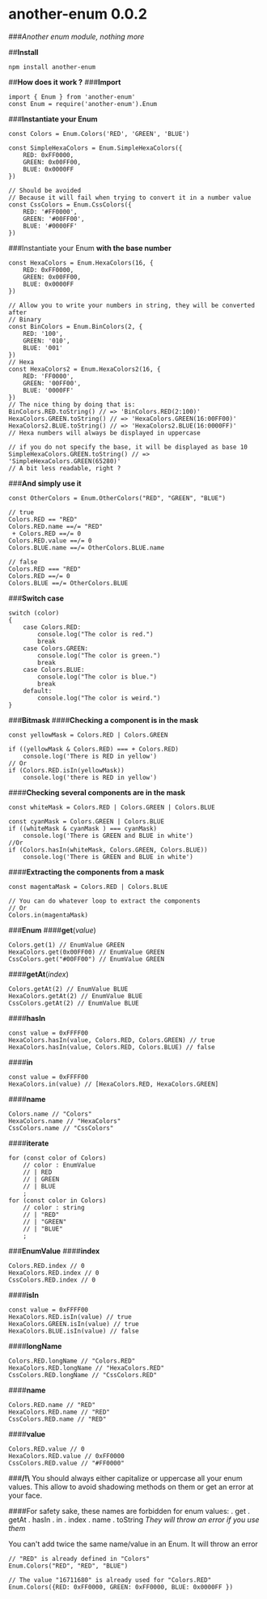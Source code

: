 **another-enum** 0.0.2
=================
###_Another enum module, nothing more_

##**Install**
```
npm install another-enum
```

##**How does it work ?**
###**Import**
```
import { Enum } from 'another-enum'
const Enum = require('another-enum').Enum
```

###**Instantiate your Enum**
```
const Colors = Enum.Colors('RED', 'GREEN', 'BLUE')

const SimpleHexaColors = Enum.SimpleHexaColors({
    RED: 0xFF0000,
    GREEN: 0x00FF00,
    BLUE: 0x0000FF
})

// Should be avoided
// Because it will fail when trying to convert it in a number value
const CssColors = Enum.CssColors({
    RED: '#FF0000',
    GREEN: '#00FF00',
    BLUE: '#0000FF'
})
```

###Instantiate your Enum **with the base number**
```
const HexaColors = Enum.HexaColors(16, {
    RED: 0xFF0000,
    GREEN: 0x00FF00,
    BLUE: 0x0000FF
})

// Allow you to write your numbers in string, they will be converted after
// Binary
const BinColors = Enum.BinColors(2, {
    RED: '100',
    GREEN: '010',
    BLUE: '001'
})
// Hexa
const HexaColors2 = Enum.HexaColors2(16, {
    RED: 'FF0000',
    GREEN: '00FF00',
    BLUE: '0000FF'
})
// The nice thing by doing that is:
BinColors.RED.toString() // => 'BinColors.RED(2:100)'
HexaColors.GREEN.toString() // => 'HexaColors.GREEN(16:00FF00)'
HexaColors2.BLUE.toString() // => 'HexaColors2.BLUE(16:0000FF)'
// Hexa numbers will always be displayed in uppercase

// if you do not specify the base, it will be displayed as base 10
SimpleHexaColors.GREEN.toString() // => 'SimpleHexaColors.GREEN(65280)'
// A bit less readable, right ?
```

###**And simply use it**
```
const OtherColors = Enum.OtherColors("RED", "GREEN", "BLUE")

// true
Colors.RED == "RED"
Colors.RED.name ==/= "RED"
 + Colors.RED ==/= 0
Colors.RED.value ==/= 0
Colors.BLUE.name ==/= OtherColors.BLUE.name

// false
Colors.RED === "RED"
Colors.RED ==/= 0
Colors.BLUE ==/= OtherColors.BLUE
```

###**Switch case**
```
switch (color)
{
    case Colors.RED:
        console.log("The color is red.")
        break
    case Colors.GREEN:
        console.log("The color is green.")
        break
    case Colors.BLUE:
        console.log("The color is blue.")
        break
    default:
        console.log("The color is weird.")
}
```

###**Bitmask**
####**Checking a component is in the mask**
```
const yellowMask = Colors.RED | Colors.GREEN

if ((yellowMask & Colors.RED) === + Colors.RED)
	console.log('There is RED in yellow')
// Or
if (Colors.RED.isIn(yellowMask))
	console.log('there is RED in yellow')
```

####**Checking several components are in the mask**
```
const whiteMask = Colors.RED | Colors.GREEN | Colors.BLUE

const cyanMask = Colors.GREEN | Colors.BLUE
if ((whiteMask & cyanMask ) === cyanMask)
	console.log('There is GREEN and BLUE in white')
//Or
if (Colors.hasIn(whiteMask, Colors.GREEN, Colors.BLUE))
	console.log('There is GREEN and BLUE in white')
```

####**Extracting the components from a mask**
```
const magentaMask = Colors.RED | Colors.BLUE

// You can do whatever loop to extract the components
// Or
Colors.in(magentaMask)
```

###**Enum**
####**get**(_value_)
```
Colors.get(1) // EnumValue GREEN
HexaColors.get(0x00FF00) // EnumValue GREEN
CssColors.get("#00FF00") // EnumValue GREEN
```

####**getAt**(_index_)
```
Colors.getAt(2) // EnumValue BLUE
HexaColors.getAt(2) // EnumValue BLUE
CssColors.getAt(2) // EnumValue BLUE
```

####**hasIn**
```
const value = 0xFFFF00
HexaColors.hasIn(value, Colors.RED, Colors.GREEN) // true
HexaColors.hasIn(value, Colors.RED, Colors.BLUE) // false
```

####**in**
```
const value = 0xFFFF00
HexaColors.in(value) // [HexaColors.RED, HexaColors.GREEN]
```

####**name**
```
Colors.name // "Colors"
HexaColors.name // "HexaColors"
CssColors.name // "CssColors"
```

####**iterate**
```
for (const color of Colors)
    // color : EnumValue
    // | RED
    // | GREEN
    // | BLUE
    ;
for (const color in Colors)
    // color : string
    // | "RED"
    // | "GREEN"
    // | "BLUE"
    ;
```

###**EnumValue**
####**index**
```
Colors.RED.index // 0
HexaColors.RED.index // 0
CssColors.RED.index // 0
```

####**isIn**
```
const value = 0xFFFF00
HexaColors.RED.isIn(value) // true
HexaColors.GREEN.isIn(value) // true
HexaColors.BLUE.isIn(value) // false
```

####**longName**
```
Colors.RED.longName // "Colors.RED"
HexaColors.RED.longName // "HexaColors.RED"
CssColors.RED.longName // "CssColors.RED"
```

####**name**
```
Colors.RED.name // "RED"
HexaColors.RED.name // "RED"
CssColors.RED.name // "RED"
```

####**value**
```
Colors.RED.value // 0
HexaColors.RED.value // 0xFF0000
CssColors.RED.value // "#FF0000"
```

###**/!\\** You should always either capitalize or uppercase all your enum values. This allow to avoid shadowing methods on them or get an error at your face. 

####For safety sake, these names are forbidden for enum values:
    . get
    . getAt
    . hasIn
    . in
    . index
    . name
    . toString
_They will throw an error if you use them_

You can't add twice the same name/value in an Enum.
It will throw an error
```
// "RED" is already defined in "Colors"
Enum.Colors("RED", "RED", "BLUE")

// The value "16711680" is already used for "Colors.RED"
Enum.Colors({RED: 0xFF0000, GREEN: 0xFF0000, BLUE: 0x0000FF })
```